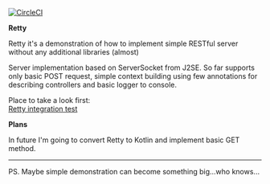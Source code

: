 [![CircleCI](https://circleci.com/gh/rustamgaifullin/Retty.svg?style=svg)](https://circleci.com/gh/rustamgaifullin/Retty)


**Retty**

Retty it's a demonstration of how to implement simple RESTful server without any additional libraries (almost)

Server implementation based on ServerSocket from J2SE.
So far supports only basic POST request, simple context building using few annotations for describing controllers and basic logger to console.


Place to take a look first:  
[Retty integration test](https://github.com/rustamgaifullin/Retty/blob/master/src/test/java/com/rm/retty/integration/RettyIntegrationTest.java)


**Plans**

In future I'm going to convert Retty to Kotlin and implement basic GET method.

***    

PS. Maybe simple demonstration can become something big...who knows...